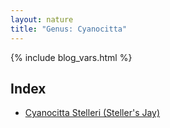 ```yaml
---
layout: nature
title: "Genus: Cyanocitta"
---
```


{% include blog_vars.html %}

## Index
* [Cyanocitta Stelleri (Steller's Jay)]({{site.url}}/nature/animalia/chordata/aves/passeriformes/corvidae/cyanocitta/cyanocitta_stelleri.html)


